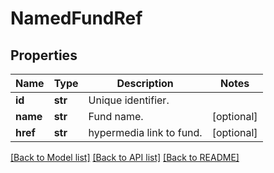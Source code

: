 # NamedFundRef

## Properties
Name | Type | Description | Notes
------------ | ------------- | ------------- | -------------
**id** | **str** | Unique identifier. | 
**name** | **str** | Fund name. | [optional] 
**href** | **str** | hypermedia link to fund. | [optional] 

[[Back to Model list]](../README.md#documentation-for-models) [[Back to API list]](../README.md#documentation-for-api-endpoints) [[Back to README]](../README.md)


